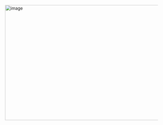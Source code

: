 <img width="977" height="379" alt="image" src="https://github.com/user-attachments/assets/d6e1f8f4-fd28-4d33-ad3e-4eb4c37ad58a" />

